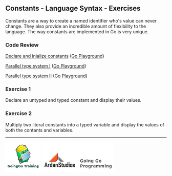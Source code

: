 ## Constants - Language Syntax - Exercises
Constants are a way to create a named identifier who's value can never change. They also provide an incredible amount of flexibility to the language. The way constants are implemented in Go is very unique.

### Code Review

[Declare and inialize constants](example1/example1.go) ([Go Playground](http://play.golang.org/p/OOND0xS19E))

[Parallel type system I](example2/example2.go) ([Go Playground](http://play.golang.org/p/SIYt7refne))

[Parallel type system II](example3/example3.go) ([Go Playground](http://play.golang.org/p/dtv7G51SBi))

### Exercise 1
Declare an untyped and typed constant and display their values.

### Exercise 2
Multiply two literal constants into a typed variable and display the values of both the contants and variables.

___
[![GoingGo Training](../../00-slides/images/ggt_logo.png)](http://www.goinggotraining.net)
[![Ardan Studios](../../00-slides/images/ardan_logo.png)](http://www.ardanstudios.com)
[![GoingGo Blog](../../00-slides/images/ggb_logo.png)](http://www.goinggo.net)